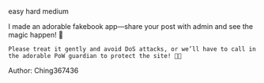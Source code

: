 easy hard medium

I made an adorable fakebook app—share your post with admin and see the magic happen! 🐾

    Please treat it gently and avoid DoS attacks, or we’ll have to call in the adorable PoW guardian to protect the site! 🐾✨

Author: Ching367436
